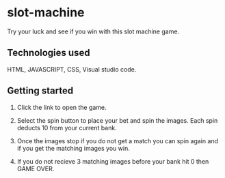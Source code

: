 # slot-machine

Try your luck and see if you win with this slot machine game. 

## Technologies used 
 HTML, JAVASCRIPT, CSS, Visual studio code.

 ## Getting started
  
  1. Click the link to open the game.

  2. Select the spin button to place your bet and spin the images. Each spin deducts 10 from your current bank. 
  
  3. Once the images stop if you do not get a match you can spin again and if you get the matching images you win.

  4. If you do not recieve 3 matching images before your bank hit 0 then GAME OVER.